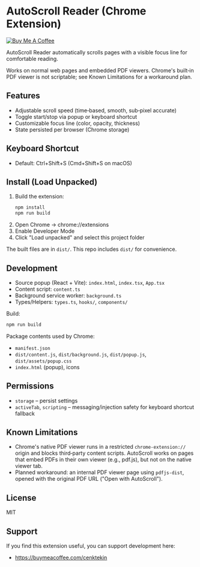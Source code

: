 # AutoScroll Reader (Chrome Extension)

[![Buy Me A Coffee](https://img.shields.io/badge/Buy%20Me%20a%20Coffee-%E2%98%95%EF%B8%8F-orange)](https://buymeacoffee.com/cenktekin)

AutoScroll Reader automatically scrolls pages with a visible focus line for comfortable reading.

Works on normal web pages and embedded PDF viewers. Chrome's built‑in PDF viewer is not scriptable; see Known Limitations for a workaround plan.

## Features

- Adjustable scroll speed (time‑based, smooth, sub‑pixel accurate)
- Toggle start/stop via popup or keyboard shortcut
- Customizable focus line (color, opacity, thickness)
- State persisted per browser (Chrome storage)

## Keyboard Shortcut

- Default: Ctrl+Shift+S (Cmd+Shift+S on macOS)

## Install (Load Unpacked)

1. Build the extension:
   ```bash
   npm install
   npm run build
   ```
2. Open Chrome → chrome://extensions
3. Enable Developer Mode
4. Click "Load unpacked" and select this project folder

The built files are in `dist/`. This repo includes `dist/` for convenience.

## Development

- Source popup (React + Vite): `index.html`, `index.tsx`, `App.tsx`
- Content script: `content.ts`
- Background service worker: `background.ts`
- Types/Helpers: `types.ts`, `hooks/`, `components/`

Build:
```bash
npm run build
```

Package contents used by Chrome:
- `manifest.json`
- `dist/content.js`, `dist/background.js`, `dist/popup.js`, `dist/assets/popup.css`
- `index.html` (popup), icons

## Permissions

- `storage` – persist settings
- `activeTab`, `scripting` – messaging/injection safety for keyboard shortcut fallback

## Known Limitations

- Chrome's native PDF viewer runs in a restricted `chrome-extension://` origin and blocks third‑party content scripts. AutoScroll works on pages that embed PDFs in their own viewer (e.g., pdf.js), but not on the native viewer tab.
- Planned workaround: an internal PDF viewer page using `pdfjs-dist`, opened with the original PDF URL ("Open with AutoScroll").

## License

MIT


## Support

If you find this extension useful, you can support development here:

- https://buymeacoffee.com/cenktekin

